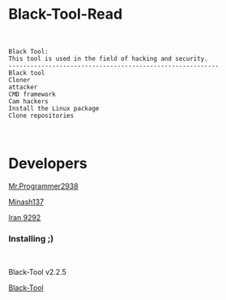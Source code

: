 # Black-Tool-Read
<br>

```
Black Tool:
This tool is used in the field of hacking and security.
----------------------------------------------------------
Black tool
Cloner
attacker
CMD framework
Cam hackers
Install the Linux package
Clone repositories
```
<br>

# Developers
[Mr.Programmer2938](https://github.com/mrprogrammer2938)

[Minash137](https://github.com/https://github.com/minash137)

[Iran 9292](https://github.com/Black-Team-H)
<br>

### Installing ;)
<br>

<p> Black-Tool v2.2.5 </p>

[Black-Tool](https://github.com/Black-Tool/Black-Tool)
<br>
